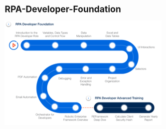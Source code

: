 # RPA-Developer-Foundation
![RPA learning path](https://github.com/LadyWinterD/RPA-Developer-Foundation/blob/master/img/Path.PNG)
